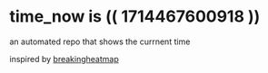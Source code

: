 # time_now is (( 1714467600918 ))

an automated repo that shows the currnent time

inspired by [breakingheatmap](https://github.com/breakingheatmap/breakingheatmap)